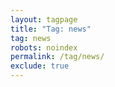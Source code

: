 ```yaml
---
layout: tagpage
title: "Tag: news"
tag: news
robots: noindex
permalink: /tag/news/
exclude: true
---
```

